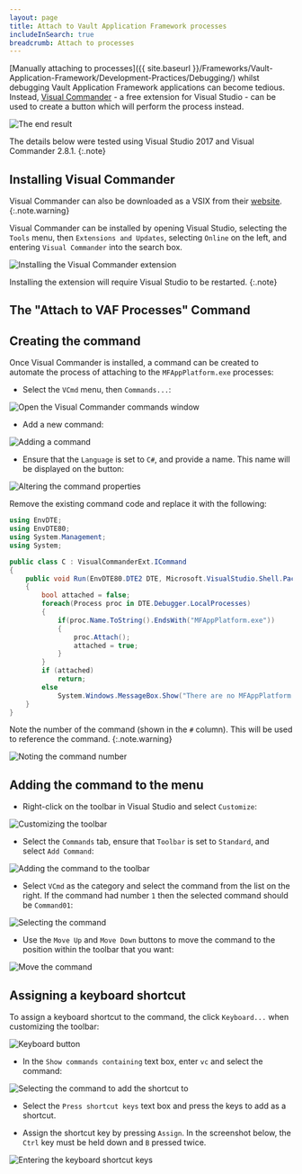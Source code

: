 ```yaml
---
layout: page
title: Attach to Vault Application Framework processes
includeInSearch: true
breadcrumb: Attach to processes
---
```


[Manually attaching to processes]({{ site.baseurl }}/Frameworks/Vault-Application-Framework/Development-Practices/Debugging/) whilst debugging Vault Application Framework applications can become tedious.  Instead, [Visual Commander](https://vlasovstudio.com/visual-commander/) - a free extension for Visual Studio - can be used to create a button which will perform the process instead.

![The end result](output.png)

The details below were tested using Visual Studio 2017 and Visual Commander 2.8.1.
{:.note}

## Installing Visual Commander

Visual Commander can also be downloaded as a VSIX from their [website](https://vlasovstudio.com/visual-commander/).
{:.note.warning}

Visual Commander can be installed by opening Visual Studio, selecting the `Tools` menu, then `Extensions and Updates`, selecting `Online` on the left, and entering `Visual Commander` into the search box.

![Installing the Visual Commander extension](installing.png)

Installing the extension will require Visual Studio to be restarted.
{:.note}

## The "Attach to VAF Processes" Command

## Creating the command

Once Visual Commander is installed, a command can be created to automate the process of attaching to the `MFAppPlatform.exe` processes:

* Select the `VCmd` menu, then `Commands...`:

![Open the Visual Commander commands window](commands.png)

* Add a new command:

![Adding a command](add-command.png)

* Ensure that the `Language` is set to `C#`, and provide a name.  This name will be displayed on the button:

![Altering the command properties](command-properties.png)

Remove the existing command code and replace it with the following:

```csharp
using EnvDTE;
using EnvDTE80;
using System.Management;
using System;

public class C : VisualCommanderExt.ICommand
{
    public void Run(EnvDTE80.DTE2 DTE, Microsoft.VisualStudio.Shell.Package package) 
    {
        bool attached = false;
        foreach(Process proc in DTE.Debugger.LocalProcesses)
        {
            if(proc.Name.ToString().EndsWith("MFAppPlatform.exe"))
            {
                proc.Attach();
                attached = true;
            }
        }
        if (attached)
            return;
        else
            System.Windows.MessageBox.Show("There are no MFAppPlatform.exe processes to attach to.");
    }
}

```

Note the number of the command (shown in the `#` column).  This will be used to reference the command.
{:.note.warning}

![Noting the command number](command-number.png)

## Adding the command to the menu

* Right-click on the toolbar in Visual Studio and select `Customize`:

![Customizing the toolbar](customise-toolbar.png)

* Select the `Commands` tab, ensure that `Toolbar` is set to `Standard`, and select `Add Command`:

![Adding the command to the toolbar](add-command-to-toolbar.png)

* Select `VCmd` as the category and select the command from the list on the right.  If the command had number `1` then the selected command should be `Command01`:

![Selecting the command](select-command.png)

* Use the `Move Up` and `Move Down` buttons to move the command to the position within the toolbar that you want:

![Move the command](move-the-command.png)

## Assigning a keyboard shortcut

To assign a keyboard shortcut to the command, the click `Keyboard...` when customizing the toolbar:

![Keyboard button](keyboard-1.png)

* In the `Show commands containing` text box, enter `vc` and select the command:

![Selecting the command to add the shortcut to](shortcut1.png)

* Select the `Press shortcut keys` text box and press the keys to add as a shortcut.

* Assign the shortcut key by pressing `Assign`.  In the screenshot below, the `Ctrl` key must be held down and `B` pressed twice.

![Entering the keyboard shortcut keys](shortcut2.png)
